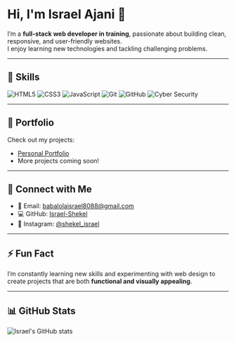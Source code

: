 # Hi, I'm Israel Ajani 👋

I’m a **full-stack web developer in training**, passionate about building clean, responsive, and user-friendly websites.  
I enjoy learning new technologies and tackling challenging problems.

---

## 🔹 Skills

![HTML5](https://img.shields.io/badge/HTML5-E34F26?style=for-the-badge&logo=html5&logoColor=white)
![CSS3](https://img.shields.io/badge/CSS3-1572B6?style=for-the-badge&logo=css3&logoColor=white)
![JavaScript](https://img.shields.io/badge/JavaScript-F7DF1E?style=for-the-badge&logo=javascript&logoColor=black)
![Git](https://img.shields.io/badge/Git-F05032?style=for-the-badge&logo=git&logoColor=white)
![GitHub](https://img.shields.io/badge/GitHub-181717?style=for-the-badge&logo=github&logoColor=white)
![Cyber Security](https://img.shields.io/badge/Cyber_Security-007ACC?style=for-the-badge&logo=security&logoColor=white)

---

## 🔹 Portfolio

Check out my projects:  
- [Personal Portfolio](https://israel-shekel.github.io/about-me/)  
- More projects coming soon!

---

## 🔹 Connect with Me

- 📧 Email: [babalolaisrael8088@gmail.com](mailto:babalolaisrael8088@gmail.com)  
- 💻 GitHub: [Israel-Shekel](https://github.com/Israel-Shekel)  
- 📸 Instagram: [@shekel_israel](https://instagram.com/shekel_israel)  

---

## ⚡ Fun Fact

I’m constantly learning new skills and experimenting with web design to create projects that are both **functional and visually appealing**.

---

## 📊 GitHub Stats

![Israel's GitHub stats](https://github-readme-stats.vercel.app/api?username=Israel-Shekel&show_icons=true&theme=react)

